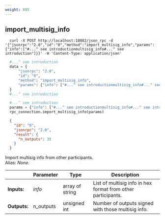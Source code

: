 ```yaml
---
weight: 805
---
```


## **import_multisig_info**

```shell
  curl -X POST http://localhost:18082/json_rpc -d '{"jsonrpc":"2.0","id":"0","method":"import_multisig_info","params":{"info":["#...^ see introductionmultisig_info#...^ see introduction"]}}' -H 'Content-Type: application/json'
```
```python
  #...^ see introduction
  data = {
      "jsonrpc": "2.0",
      "id": "0",
      "method": "import_multisig_info",
      "params": {"info": ["#...^ see introductionmultisig_info#...^ see introduction"]},
  }
  #...^ see introduction
```
```py
  #...^ see introduction
  params = {"info": ["#...^ see introductionmultisig_info#...^ see introduction"]}
  rpc_connection.import_multisig_info(params)
```
```json
  {
    "id": "0",
    "jsonrpc": "2.0",
    "result": {
      "n_outputs": 35
    }
  }
```
Import multisig info from other participants.  
Alias: *None*.  

|             | Parameter  | Type            | Description
| ---         | ---        | ---             | ---
|**Inputs:**  | *info*     | array of string | List of multisig info in hex format from other participants.
|**Outputs:** | n_outputs  | unsigned int    | Number of outputs signed with those multisig info.